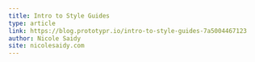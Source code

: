 ```yaml
---
title: Intro to Style Guides
type: article
link: https://blog.prototypr.io/intro-to-style-guides-7a5004467123
author: Nicole Saidy
site: nicolesaidy.com
---
```

